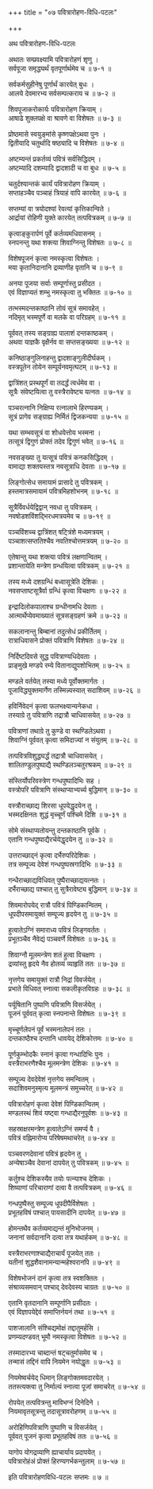 +++
title = "०७ पवित्रारोहण-विधि-पटलः"

+++
  
  
  
अथ पवित्रारोहण-विधि-पटलः  
  
अथातः सम्प्रवक्ष्यामि पवित्रारोहणं शृणु ।  
सर्वपूजा समृद्ध्यर्थं वृतपूर्णार्थमेव च ॥ ७-१ ॥  
  
सर्वकर्मसुहीनेषु पूर्णार्थं कारयेत् बुधः ।  
आलये देवमारभ्य सर्वसम्पत्कराय च ॥ ७-२ ॥  
  
शिवपूजाकरोकार्यः पवित्रारोहण क्रियाम् ।  
आषाढे शुक्लपक्षे वा श्रावणे वा विशेषतः ॥ ७-३ ॥  
  
प्रोष्ठमासे स्वयुङ्मांसे कृष्णपक्षेऽथवा पुनः ।  
द्वितीयादि चतुर्थादि षष्ठ्यादि च विशेषतः ॥ ७-४ ॥  
  
अष्टम्यन्तं प्रकर्तव्यं पवित्रं सर्वसिद्धिदम् ।  
अष्टम्यादि दशम्यादि द्वादशादी च वा बुधः ॥ ७-५ ॥  
  
चतुर्दश्यान्तकं कार्यं पवित्रारोहण क्रियाम् ।  
सप्ताहञ्चैव पञ्चाहं त्रियाहं वापि कारयेत् ॥ ७-६ ॥  
  
सप्तम्यां वा त्रयोदश्यां रेवत्यां कृत्तिकान्विते ।  
आर्द्रायां रोहिणी युक्ते कारयेत् तत्पवित्रकम् ॥ ७-७ ॥  
  
कृत्वाङ्कुरार्पणं पूर्वे कर्तव्यमधिवासनम् ।  
स्नपनन्तु यथा शक्त्या शिवाग्निन्तु विशेषतः ॥ ७-८ ॥  
  
विशेषपूजनं कृत्वा नमस्कृत्वा विशेषतः ।  
मया कृतानिदानानि द्रव्याणीह वृतानि च ॥ ७-९ ॥  
  
अनया पूजया सर्वाः सम्पूर्णास्तु प्रसीदत ।  
एवं विज्ञाप्यतं शम्भु नमस्कृत्वा तु भक्तितः ॥ ७-१० ॥  
  
तत्भस्मदन्तकाष्ठानि तोयं सूत्रं समावहेत् ।  
नदिमृत् भस्मपूर्णे वा मलके वा परिग्रहम् ॥ ७-११ ॥  
  
पूर्ववत् तस्य सङ्ग्राह्य पालाशं दन्तकाष्ठकम् ।  
अथवा याज्ञकै वृक्षैर्नव वा सप्तसङ्ख्यया ॥ ७-१२ ॥  
  
कनिष्ठाङ्गुलिनाहन्तु द्वादशाङ्गुलीदीर्घकम् ।  
वस्त्रपूतेन तोयेन सम्पूर्यनवमृत्घटम् ॥ ७-१३ ॥  
  
द्वात्रिंशत् प्रस्थपूर्णं वा तदर्द्धं त्वर्धमेव वा ।  
सूत्रैः संवेष्टयित्वा तु वस्त्रैरावेष्ट्य यत्नतः ॥ ७-१४ ॥  
  
पञ्चरत्नानि निक्षिप्य रत्नालाभे हिरण्यकम् ।  
सूत्रं प्रागेव सङ्ग्राह्य निर्मितं द्विजकन्यया ॥ ७-१५ ॥  
  
यथा सम्भवसूत्रं वा शोधयेत्तोय भस्मना ।  
तत्सूत्रं द्विगुणं प्रोक्तं तदेव द्विगुणं भवेत् ॥ ७-१६ ॥  
  
नवसङ्ख्या तु यत्सूत्रं पवित्रं कनकसिद्धिदम् ।  
वामाद्या शक्तयस्तत्र नवसूत्राधि देवताः ॥ ७-१७ ॥  
  
लिङ्गोत्सेध समायामं प्रासादे तु पवित्रकम् ।  
हस्तमात्रसमायामं पवित्रमिहशोभनम् ॥ ७-१८ ॥  
  
सूत्रैर्विवर्धयेद्विद्वान् नवधा तु पवित्रकम् ।  
नवषोडशविंशद्भिरधमत्रयमेव च ॥ ७-१९ ॥  
  
पञ्चविंशच्च द्वात्रिंशत् षट्त्रिंशे मध्यमत्रयम् ।  
पञ्चाशत्सप्ततिश्चैव नवतिश्चोत्तमत्रयम् ॥ ७-२० ॥  
  
एतेषान्तु यथा शक्त्या पवित्रं लक्षणान्वितम् ।  
प्रशान्तायेति मन्त्रेण ग्रन्धयित्वा पवित्रकम् ॥ ७-२१ ॥  
  
तस्य मध्ये दशग्रन्धिं बध्वासूत्रेति देशिकः ।  
नवसप्ताष्टसूत्रैर्वा ग्रन्धिं कृत्वा विचक्षणः ॥ ७-२२ ॥  
  
इन्द्रादिलोकपालाश्च ग्रन्धीनामधि देवताः ।  
आत्मार्थेप्येवमाख्यातं सूत्रसङ्ग्रहणं क्रमे ॥ ७-२३ ॥  
  
सकलानान्तु बिम्बानां तदुत्सेधं प्रकीर्तितम् ।  
रात्राधिवासने प्रोक्तं पवित्राणि विशेषतः ॥ ७-२४ ॥  
  
निर्दिष्टदिवसे सुद्ध पवित्राण्यधिदेवताः ।  
प्राङ्मुखे मण्डपे रम्ये वितानाद्युपशोभितम् ॥ ७-२५ ॥  
  
मण्डले वर्तयेत् तस्या मध्ये पूर्वोक्तमार्गतः ।  
पूजाविद्ध्युक्तमार्गेण तस्मिन्न्यस्यात् सदाशिवम् ॥ ७-२६ ॥  
  
हविर्निवेदनं कृत्वा फलभक्ष्यान्यनेकधा ।  
तस्याग्रे तु पवित्राणि तद्रात्रौ चाधिवासयेत् ॥ ७-२७ ॥  
  
पवित्राणां तथाग्रे तु कुण्डे वा स्थण्डिलेऽथवा ।  
शिवाग्निं पूर्ववत् कृत्वा समिदाज्यां न संयुतम् ॥ ७-२८ ॥  
  
तत्पवित्रविशुद्ध्यर्द्धं तद्रात्रौ चाधिवासयेत् ।  
शालितण्डुलपुष्पाद्यै स्थण्डिलञ्चतुरश्रकम् ॥ ७-२९ ॥  
  
संस्तिर्योपरिवस्त्रेण गन्धपुष्पादिभिः सह ।  
वस्त्रोपरि पवित्राणि संस्थाप्याभ्यर्च्य बुद्धिमान् ॥ ७-३० ॥  
  
वस्त्रौराच्छाद्य शिरसा धूपयेद्धृदयेन तु ।  
भस्मदक्षिनतः शुद्धं मृच्चूर्णं पश्चिमे दिशि ॥ ७-३१ ॥  
  
सोमे संस्थाप्यतोयन्तु दन्तकाष्ठानि पूर्वके ।  
एतानि गन्धपुष्पाद्यैरर्चयेद्धृदयेन तु ॥ ७-३२ ॥  
  
उत्तराच्छाद्नं कृत्वा दर्भैरुपरिदेशिकः ।  
तत्र सम्पूज्य देवेशं गन्धपुष्पस्रगादिभिः ॥ ७-३३ ॥  
  
गन्धैराच्छाद्यविधिवत् पुष्पैराच्छाद्ययत्नतः ।  
दर्भैराच्छाद्य पश्चात् तु सुत्रैरावेष्ट्य बुद्धिमान् ॥ ७-३४ ॥  
  
शिवमारोपयेद् रात्रौ पवित्रं पिण्डिकान्वितम् ।  
धूपदीपसमायुक्तं सम्पूज्य हृदयेन तु ॥ ७-३५ ॥  
  
हुत्वातेऽग्निं समाराध्य पवित्रं लिङ्गवर्ततः ।  
प्रभूतञ्चैव नैवेद्यं पञ्चवर्णे विशेषतः ॥ ७-३६ ॥  
  
शिवाग्नौ मूलमन्त्रेण शतं हुत्वा विचक्षणः ।  
द्रव्यांस्तु हृदये नैव होतव्यं व्याहृतिं ततः ॥ ७-३७ ॥  
  
नृत्तगेय समायुक्तं रात्रौ निद्रां विवर्जयेत् ।  
प्रभाते विधिवत् स्नात्वा सकलीकृतविग्रहः ॥ ७-३८ ॥  
  
पर्यूषितानि पुष्पाणि पवित्राणि विसर्जयेत् ।  
पूजनं पूर्ववत् कृत्वा स्नपनान्ते विशेषतः ॥ ७-३९ ॥  
  
मृच्चूर्णलेपनं पूर्वं भस्मनालेपनं ततः ।  
दन्तकाष्ठैश्च दन्तानि धावयेद् देशिकोत्तमः ॥ ७-४० ॥  
  
पूर्णकुम्भोदकैः स्नानं कृत्वा गन्धादिभिः पुनः ।  
वस्त्रैराभरणैश्चैव मूलमन्त्रेण देशिकः ॥ ७-४१ ॥  
  
सम्पूज्य देवदेवेशं नृत्तगेय समन्वितम् ।  
सदाशिवमनुस्मृत्य मूलमन्त्रं समुच्चरेत् ॥ ७-४२ ॥  
  
पवित्रारोहणं कृत्वा देवेशं पिण्डिकान्वितम् ।  
मण्डलस्थं शिवं यष्ट्वा गन्धाद्यैरनुपूर्वशः ॥ ७-४३ ॥  
  
सहस्राक्षरमन्त्रेण हुत्वातेऽग्निं समर्प्य वै ।  
पवित्रं वह्निमारोप्य परिषेषमथाचरेत् ॥ ७-४४ ॥  
  
पञ्चवरणदेवानां पवित्रं हृदयेन तु ।  
अन्येषाञ्चैव देवानां दापयेत् तु पवित्रकम् ॥ ७-४५ ॥  
  
कर्तुश्च देशिकस्यैव तयोः पत्न्याश्च देशिकः ।  
शिष्याणां परिचाराणां दत्वा वै तत्पवित्रकम् ॥ ७-४६ ॥  
  
गन्धपुष्पैस्तु सम्पूज्य धूपदीपैर्विशेषतः ।  
प्रभूतहविषं पश्चात् पायसादीनि दापयेत् ॥ ७-४७ ॥  
  
होमन्तथैव कर्तव्यमाद्यन्तं मुनिभोजनम् ।  
जनानां सर्वदानानि दत्वा तत्र यथार्हकम् ॥ ७-४८ ॥  
  
वस्त्रैराभरणाश्चाद्यैराचार्यं पूजयेत् ततः ।  
यतीनां शुद्धशैवानामन्यान्महेश्वरानपि ॥ ७-४९ ॥  
  
विशेषभोजनं दानं कृत्वा तत्र स्वशक्तितः ।  
संश्राव्यसमवान् पश्चाद् देवदेवस्य चाग्रतः ॥ ७-५० ॥  
  
एतानि वृतदानानि सम्पूर्णानि प्रसीदतः ।  
एवं विज्ञापयेद्देवं समाप्तिर्नयनं तथा ॥ ७-५१ ॥  
  
पाशजालानि संश्चिद्यमोक्षं तद्दातुमर्हसि ।  
प्रणम्यदण्डवत् भूमौ नमस्कृत्वा विशेषतः ॥ ७-५२ ॥  
  
तस्मादारभ्य चाब्दान्तं षट्चतुर्मासमेव च ।  
तन्मासं तद्दिनं वापि नियमेन नयोद्धृतः ॥ ७-५३ ॥  
  
नियमेष्वर्चयेद् धिमान् लिङ्गोक्तमवदारयेत् ।  
ततस्त्यक्त्वा तु निर्माल्यं स्नात्वा पूजां समाचरेत् ॥ ७-५४ ॥  
  
रोपयेत् तत्पवित्रन्तु माविभग्नं दिनेदिने ।  
नियमावृतसूत्रन्तु तदासूत्रावरोहणम् ॥ ७-५५ ॥  
  
अरोहिणिपवित्राणि पुष्पाणि च विसर्जयेत् ।  
पूर्ववत् पूजनं कृत्वा प्रभूतहविषं ततः ॥ ७-५६ ॥  
  
यागोप योगद्रव्याणि ह्याचार्याय प्रदापयेत् ।  
पवित्रारोहंअं प्रोक्तं हिरण्यगर्भकन्तुलाम् ॥ ७-५७ ॥  
  
इति पवित्रारोहणविधि-पटलः सप्तमः ॥ ७ ॥
